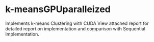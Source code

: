 # k-meansGPUparalleized
Implements k-means Clustering with CUDA
View attached report for detailed report on implementation and comparison with Sequential Implementation.
